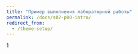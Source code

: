 ```yaml
---
title: "Пример выполнения лабораторной работы"
permalink: /docs/s02-p00-intro/
redirect_from:
  - /theme-setup/
---
```

1